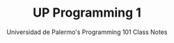 <div>
  <h1 align="center">UP Programming 1</h1>
  <p align="center">
    Universidad de Palermo's Programming 101 Class Notes
  </p>
</div>
